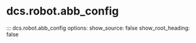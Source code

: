 # dcs.robot.abb_config

::: dcs.robot.abb_config
    options:
      show_source: false
      show_root_heading: false
